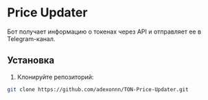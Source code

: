 # Price Updater

Бот получает информацию о токенах через API и отправляет ее в Telegram-канал.

## Установка

1. Клонируйте репозиторий:

```bash
git clone https://github.com/adexonnn/TON-Price-Updater.git


